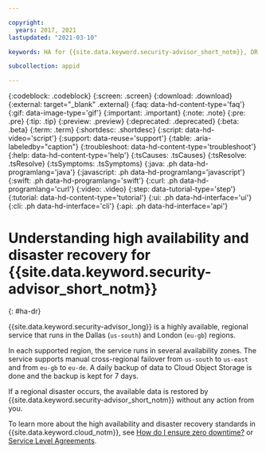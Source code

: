 ```yaml
---

copyright:
  years: 2017, 2021
lastupdated: "2021-03-10"

keywords: HA for {{site.data.keyword.security-advisor_short_notm}}, DR for {{site.data.keyword.security-advisor_short_notm}}, high availability for {{site.data.keyword.security-advisor_short_notm}}, disaster recovery for {{site.data.keyword.security-advisor_short_notm}}, failover for {{site.data.keyword.security-advisor_short_notm}}

subcollection: appid

---
```


{:codeblock: .codeblock}
{:screen: .screen}
{:download: .download}
{:external: target="_blank" .external}
{:faq: data-hd-content-type='faq'}
{:gif: data-image-type='gif'}
{:important: .important}
{:note: .note}
{:pre: .pre}
{:tip: .tip}
{:preview: .preview}
{:deprecated: .deprecated}
{:beta: .beta}
{:term: .term}
{:shortdesc: .shortdesc}
{:script: data-hd-video='script'}
{:support: data-reuse='support'}
{:table: .aria-labeledby="caption"}
{:troubleshoot: data-hd-content-type='troubleshoot'}
{:help: data-hd-content-type='help'}
{:tsCauses: .tsCauses}
{:tsResolve: .tsResolve}
{:tsSymptoms: .tsSymptoms}
{:java: .ph data-hd-programlang='java'}
{:javascript: .ph data-hd-programlang='javascript'}
{:swift: .ph data-hd-programlang='swift'}
{:curl: .ph data-hd-programlang='curl'}
{:video: .video}
{:step: data-tutorial-type='step'}
{:tutorial: data-hd-content-type='tutorial'}
{:ui: .ph data-hd-interface='ui'}
{:cli: .ph data-hd-interface='cli'}
{:api: .ph data-hd-interface='api'}

# Understanding high availability and disaster recovery for {{site.data.keyword.security-advisor_short_notm}}
{: #ha-dr}

{{site.data.keyword.security-advisor_long}} is a highly available, regional service that runs in the Dallas (`us-south`) and London (`eu-gb`) regions.

In each supported region, the service runs in several availability zones. The service supports manual cross-regional failover from `us-south` to `us-east` and from `eu-gb` to `eu-de`. A daily backup of data to Cloud Object Storage is done and the backup is kept for 7 days.

If a regional disaster occurs, the available data is restored by {{site.data.keyword.security-advisor_short_notm}} without any action from you.

To learn more about the high availability and disaster recovery standards in {{site.data.keyword.cloud_notm}}, see [How do I ensure zero downtime?](/docs/overview?topic=overview-zero-downtime) or [Service Level Agreements](/docs/overview?topic=overview-slas).


